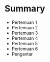 # Summary

* Pertemuan 1
* Pertemuan 2
* Pertemuan 3
* Pertemuan 4
* Pertemuan 5
* Pertemuan 6
* Pengantar

